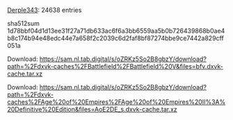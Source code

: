 [Derple343](https://github.com/Derple343): 24638 entries

sha512sum 1d78bbf04d1d13ee31f27a71db633ac6f6a3bb6559aa5b0b726439868b0ae4b8c174b94e48edc44e7a658f2c2039c6d2faf8bf87274bbe9ce7442a829cff051a


 Download: https://sam.nl.tab.digital/s/oZRKz5So2B8gbzY/download?path=%2Fdxvk-caches%2FBattlefield%2FBattlefield%20V&files=bfv.dxvk-cache.tar.xz



 Download: https://sam.nl.tab.digital/s/oZRKz5So2B8gbzY/download?path=%2Fdxvk-caches%2FAge%20of%20Empires%2FAge%20of%20Empires%20II%3A%20Definitive%20Edition&files=AoE2DE_s.dxvk-cache.tar.xz
